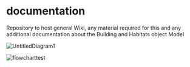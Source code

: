 # documentation
Repository to host general Wiki, any material required for this and any additional documentation about the Building and Habitats object Model



![UntitledDiagram1](https://burohappoldengineering.github.io/documentation-page/UntitledDiagram.drawio.svg)


![flowcharttest](https://burohappoldengineering.github.io/documentation-page/flowcharttest.drawio)

